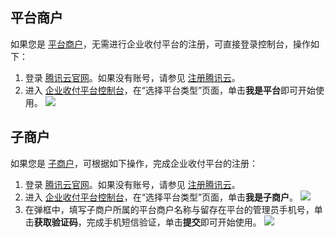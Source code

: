 ## 平台商户
如果您是 [平台商户](https://cloud.tencent.com/document/product/1122/36873#1156)，无需进行企业收付平台的注册，可直接登录控制台，操作如下：
1. 登录 [腾讯云官网](https://cloud.tencent.com/login)。如果没有账号，请参见 [注册腾讯云](https://www.qcloud.com/document/product/378/8415)。
2. 进入 [企业收付平台控制台](https://console.cloud.tencent.com/cpdp)，在“选择平台类型”页面，单击**我是平台**即可开始使用。
![](https://main.qcloudimg.com/raw/f635cf890d239dde43c8911d74e51920.png)

## 子商户
如果您是 [子商户](https://cloud.tencent.com/document/product/1122/36873#1157)，可根据如下操作，完成企业收付平台的注册：
1. 登录 [腾讯云官网](https://cloud.tencent.com/login)。如果没有账号，请参见 [注册腾讯云](https://www.qcloud.com/document/product/378/8415)。
2. 进入 [企业收付平台控制台](https://console.cloud.tencent.com/cpdp)，在“选择平台类型”页面，单击**我是子商户**。
![](https://main.qcloudimg.com/raw/f635cf890d239dde43c8911d74e51920.png)
3. 在弹框中，填写子商户所属的平台商户名称与留存在平台的管理员手机号，单击**获取验证码**，完成手机短信验证，单击**提交**即可开始使用。
![](https://main.qcloudimg.com/raw/5eaf7bc7cac1dac8be77eed2f402f0a6.png)


